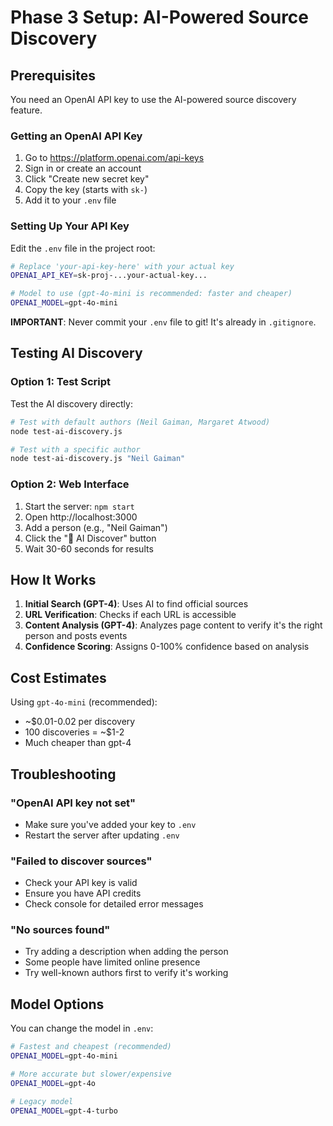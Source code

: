 # Phase 3 Setup: AI-Powered Source Discovery

## Prerequisites

You need an OpenAI API key to use the AI-powered source discovery feature.

### Getting an OpenAI API Key

1. Go to https://platform.openai.com/api-keys
2. Sign in or create an account
3. Click "Create new secret key"
4. Copy the key (starts with `sk-`)
5. Add it to your `.env` file

### Setting Up Your API Key

Edit the `.env` file in the project root:

```bash
# Replace 'your-api-key-here' with your actual key
OPENAI_API_KEY=sk-proj-...your-actual-key...

# Model to use (gpt-4o-mini is recommended: faster and cheaper)
OPENAI_MODEL=gpt-4o-mini
```

**IMPORTANT**: Never commit your `.env` file to git! It's already in `.gitignore`.

## Testing AI Discovery

### Option 1: Test Script

Test the AI discovery directly:

```bash
# Test with default authors (Neil Gaiman, Margaret Atwood)
node test-ai-discovery.js

# Test with a specific author
node test-ai-discovery.js "Neil Gaiman"
```

### Option 2: Web Interface

1. Start the server: `npm start`
2. Open http://localhost:3000
3. Add a person (e.g., "Neil Gaiman")
4. Click the "🤖 AI Discover" button
5. Wait 30-60 seconds for results

## How It Works

1. **Initial Search (GPT-4)**: Uses AI to find official sources
2. **URL Verification**: Checks if each URL is accessible
3. **Content Analysis (GPT-4)**: Analyzes page content to verify it's the right person and posts events
4. **Confidence Scoring**: Assigns 0-100% confidence based on analysis

## Cost Estimates

Using `gpt-4o-mini` (recommended):
- ~$0.01-0.02 per discovery
- 100 discoveries = ~$1-2
- Much cheaper than gpt-4

## Troubleshooting

### "OpenAI API key not set"
- Make sure you've added your key to `.env`
- Restart the server after updating `.env`

### "Failed to discover sources"
- Check your API key is valid
- Ensure you have API credits
- Check console for detailed error messages

### "No sources found"
- Try adding a description when adding the person
- Some people have limited online presence
- Try well-known authors first to verify it's working

## Model Options

You can change the model in `.env`:

```bash
# Fastest and cheapest (recommended)
OPENAI_MODEL=gpt-4o-mini

# More accurate but slower/expensive
OPENAI_MODEL=gpt-4o

# Legacy model
OPENAI_MODEL=gpt-4-turbo
```
